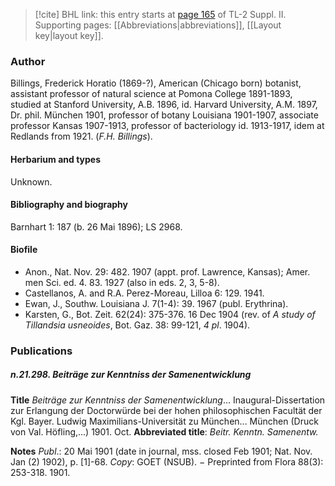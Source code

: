 > [!cite] BHL link: this entry starts at [page 165](https://www.biodiversitylibrary.org/item/103859#page/175/mode/1up) of TL-2 Suppl. II.
> Supporting pages: [[Abbreviations|abbreviations]], [[Layout key|layout key]].

### Author

Billings, Frederick Horatio (1869-?), American (Chicago born) botanist, assistant professor of natural science at Pomona College 1891-1893, studied at Stanford University, A.B. 1896, id. Harvard University, A.M. 1897, Dr. phil. München 1901, professor of botany Louisiana 1901-1907, associate professor Kansas 1907-1913, professor of bacteriology id. 1913-1917, idem at Redlands from 1921. (*F.H. Billings*).

#### Herbarium and types

Unknown.

#### Bibliography and biography

Barnhart 1: 187 (b. 26 Mai 1896); LS 2968.

#### Biofile

- Anon., Nat. Nov. 29: 482. 1907 (appt. prof. Lawrence, Kansas); Amer. men Sci. ed. 4. 83. 1927 (also in eds. 2, 3, 5-8).
- Castellanos, A. and R.A. Perez-Moreau, Lilloa 6: 129. 1941.
- Ewan, J., Southw. Louisiana J. 7(1-4): 39. 1967 (publ. Erythrina).
- Karsten, G., Bot. Zeit. 62(24): 375-376. 16 Dec 1904 (rev. of *A study of Tillandsia usneoides*, Bot. Gaz. 38: 99-121, *4 pl*. 1904).

### Publications

##### n.21.298. Beiträge zur Kenntniss der Samenentwicklung

**Title**
*Beiträge zur Kenntniss der Samenentwicklung*... Inaugural-Dissertation zur Erlangung der Doctorwürde bei der hohen philosophischen Facultät der Kgl. Bayer. Ludwig Maximilians-Universität zu München... München (Druck von Val. Höfling,...) 1901. Oct.
**Abbreviated title**: *Beitr. Kenntn. Samenentw.*

**Notes**
*Publ*.: 20 Mai 1901 (date in journal, mss. closed Feb 1901; Nat. Nov. Jan (2) 1902), p. \[1\]-68.
*Copy*: GOET (NSUB). − Preprinted from Flora 88(3): 253-318. 1901.

